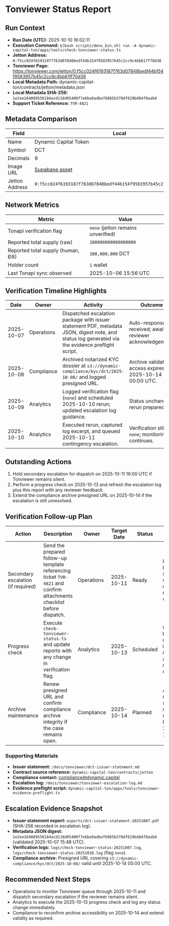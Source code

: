 # Tonviewer Status Report

## Run Context

- **Run Date (UTC):** 2025-10-10 16:02:11
- **Execution Command:**
  `$(bash scripts/deno_bin.sh) run -A dynamic-capital-ton/apps/tools/check-tonviewer-status.ts`
- **Jetton Address:**
  `0:f5cc024f6193187f763d07848bedf44b154f9583957b45c2cc9c4bb61ff70d38`
- **Tonviewer Page:**
  https://tonviewer.com/jetton/0:f5cc024f6193187f763d07848bedf44b154f9583957b45c2cc9c4bb61ff70d38
- **Local Metadata Path:** dynamic-capital-ton/contracts/jetton/metadata.json
- **Local Metadata SHA-256:**
  `1e2ee164089558184acd118d05400f7e6ba9adbef6885b378df629bd84f8aab4`
- **Support Ticket Reference:** `TVR-4821`

## Metadata Comparison

| Field          | Local                                                                                                   | Tonapi                                                                                                  | Match |
| -------------- | ------------------------------------------------------------------------------------------------------- | ------------------------------------------------------------------------------------------------------- | ----- |
| Name           | Dynamic Capital Token                                                                                   | Dynamic Capital Token                                                                                   | ✅    |
| Symbol         | DCT                                                                                                     | DCT                                                                                                     | ✅    |
| Decimals       | 9                                                                                                       | 9                                                                                                       | ✅    |
| Image URL      | [Supabase asset](https://qeejuomcapbdlhnjqjcc.supabase.co/storage/v1/object/public/miniapp/DCT-Mark.svg) | [Supabase asset](https://qeejuomcapbdlhnjqjcc.supabase.co/storage/v1/object/public/miniapp/DCT-Mark.svg) | ✅    |
| Jetton Address | `0:f5cc024f6193187f763d07848bedf44b154f9583957b45c2cc9c4bb61ff70d38`                                    | `0:f5cc024f6193187f763d07848bedf44b154f9583957b45c2cc9c4bb61ff70d38`                                    | ✅    |

## Network Metrics

| Metric                            | Value                              |
| --------------------------------- | ---------------------------------- |
| Tonapi verification flag          | `none` (jetton remains unverified) |
| Reported total supply (raw)       | `100000000000000000`               |
| Reported total supply (human, Ð9) | `100,000,000` DCT                  |
| Holder count                      | `1` wallet                         |
| Last Tonapi sync observed         | 2025-10-06 15:56 UTC               |

## Verification Timeline Highlights

| Date       | Owner      | Activity                                                                                                                                         | Outcome                                                    |
| ---------- | ---------- | ------------------------------------------------------------------------------------------------------------------------------------------------ | ---------------------------------------------------------- |
| 2025-10-07 | Operations | Dispatched escalation package with issuer statement PDF, metadata JSON, digest note, and status log generated via the evidence preflight script. | Auto-response received; awaiting reviewer acknowledgement. |
| 2025-10-08 | Compliance | Archived notarized KYC dossier at `s3://dynamic-compliance/kyc/dct/2025-10-08/` and logged presigned URL.                                        | Archive validated; access expires 2025-10-14 00:00 UTC.    |
| 2025-10-09 | Analytics  | Logged verification flag (`none`) and scheduled 2025-10-10 rerun; updated escalation log guidance.                                               | Status unchanged; rerun prepared.                          |
| 2025-10-10 | Analytics  | Executed rerun, captured log excerpt, and queued 2025-10-11 contingency escalation.                                                              | Verification still `none`; monitoring continues.           |

## Outstanding Actions

1. Hold secondary escalation for dispatch on 2025-10-11 16:00 UTC if Tonviewer
   remains silent.
2. Perform a progress check on 2025-10-13 and refresh the escalation log plus
   this report with any reviewer feedback.
3. Extend the compliance archive presigned URL on 2025-10-14 if the escalation
   is still unresolved.

## Verification Follow-up Plan

| Action                             | Description                                                                                                           | Owner      | Target Date | Status    | Notes                                                               |
| ---------------------------------- | --------------------------------------------------------------------------------------------------------------------- | ---------- | ----------- | --------- | ------------------------------------------------------------------- |
| Secondary escalation (if required) | Send the prepared follow-up template referencing ticket `TVR-4821` and confirm attachments checklist before dispatch. | Operations | 2025-10-11  | Ready     | Evidence bundle staged; waiting on reviewer response window.        |
| Progress check                     | Execute `check-tonviewer-status.ts` and update reports with any change in verification flag.                          | Analytics  | 2025-10-13  | Scheduled | Command block reserved in runbook; alert set in monitoring channel. |
| Archive maintenance                | Renew presigned URL and confirm compliance archive integrity if the case remains open.                                | Compliance | 2025-10-14  | Planned   | AWS CLI reminder scheduled; no action needed before 2025-10-14.     |

### Supporting Materials

- **Issuer statement:** `/docs/tonviewer/dct-issuer-statement.md`
- **Contract source reference:** `dynamic-capital-ton/contracts/jetton`
- **Compliance contact:** compliance@dynamic.capital
- **Escalation log:** `/docs/tonviewer/tonviewer-escalation-log.md`
- **Evidence preflight script:**
  `dynamic-capital-ton/apps/tools/tonviewer-evidence-preflight.ts`

## Escalation Evidence Snapshot

- **Issuer statement export:** `exports/dct-issuer-statement-20251007.pdf`
  (SHA-256 recorded in escalation log).
- **Metadata JSON digest:**
  `1e2ee164089558184acd118d05400f7e6ba9adbef6885b378df629bd84f8aab4` (validated
  2025-10-07 15:48 UTC).
- **Verification logs:** `logs/check-tonviewer-status-20251007.log`,
  `logs/check-tonviewer-status-20251010.log` (flag `none`).
- **Compliance archive:** Presigned URL covering
  `s3://dynamic-compliance/kyc/dct/2025-10-08/` valid until 2025-10-14 00:00
  UTC.

## Recommended Next Steps

- Operations to monitor Tonviewer queue through 2025-10-11 and dispatch
  secondary escalation if the reviewer remains silent.
- Analytics to execute the 2025-10-13 progress check and log any status change
  immediately.
- Compliance to reconfirm archive accessibility on 2025-10-14 and extend
  validity as required.
